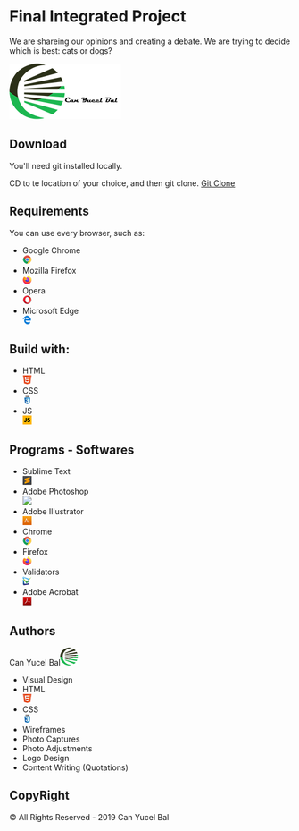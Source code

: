 # Final Integrated Project
We are shareing our opinions and creating a debate. We are trying to decide which is best: cats or dogs?

<img src="images/logo.png">

## Download
You'll need git installed locally.

CD to te location of your choice, and then git clone.
[Git Clone](https://github.com/canyucelbal/bal_can_FIP.git)

## Requirements
You can use every browser, such as:
<ul>
	<li>Google Chrome</li><img src="images/chrome.png">
	<li>Mozilla Firefox</li><img src="images/firefox.png">
	<li>Opera</li><img src="images/opera.png">
	<li>Microsoft Edge</li><img src="images/edge.png">
</ul>

## Build with:
<ul>
	<li>HTML</li><img src="images/html.png">
	<li>CSS</li><img src="images/css.png">
	<li>JS</li><img src="images/js.png">
</ul>

## Programs - Softwares
<ul>
	<li>Sublime Text</li><img src="images/sublime.png">
	<li>Adobe Photoshop</li><img src="images/photoshop.png">
	<li>Adobe Illustrator</li><img src="images/illustrator.png">
	<li>Chrome</li><img src="images/chrome.png">
	<li>Firefox</li><img src="images/firefox.png">
	<li>Validators</li><img src="images/valid.png">
	<li>Adobe Acrobat</li><img src="images/acrobat.png">
</ul>

## Authors
Can Yucel Bal<img src="images/favicon.png">
<ul>
	<li>Visual Design</li>
	<li>HTML</li><img src="images/html.png">
	<li>CSS</li><img src="images/css.png">
	<li>Wireframes</li>
	<li>Photo Captures</li>
	<li>Photo Adjustments</li>
	<li>Logo Design</li>
	<li>Content Writing (Quotations)</li>
</ul>

## CopyRight
© All Rights Reserved - 2019 Can Yucel Bal